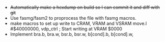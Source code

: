 * ~~Automatically make a hexdump on build so I can commit it and diff with git~~
* Use fasmg/fasm2 to proprocess the file with fasmg macros.
* make macros to set up write to CRAM, VRAM and VSRAM
    move.l  #$40000000, vdp_ctrl    ; Start writing at VRAM $0000
* Implement bra.b, bra.w, bsr.b, bsr.w, b[cond].b, b[cond].w, 